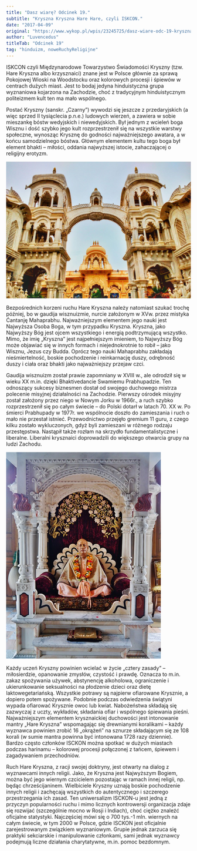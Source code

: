 ```yaml
---
title: "Dasz wiarę? Odcinek 19."
subtitle: "Kryszna Kryszna Hare Hare, czyli ISKCON."
date: "2017-04-09"
original: "https://www.wykop.pl/wpis/23245725/dasz-wiare-odc-19-kryszna-kryszna-hare-hare-czyli-/"
author: "Luvencedus"
titleTab: "Odcinek 19"
tag: "hinduizm, noweRuchyReligijne"
---
```


ISKCON czyli Międzynarodowe Towarzystwo Świadomości Kryszny (tzw. Hare Kryszna albo krzysznaici) znane jest w Polsce głównie za sprawą Pokojowej Wioski na Woodstocku oraz kolorowych procesji i śpiewów w centrach dużych miast. Jest to bodaj jedyna hinduistyczna grupa wyznaniowa kojarzona na Zachodzie, choć z tradycyjnym hinduistycznym politeizmem kult ten ma mało wspólnego.

Postać Kryszny (sanskr. „Czarny”) wywodzi się jeszcze z przedaryjskich (a więc sprzed II tysiąclecia p.n.e.) ludowych wierzeń, a zawiera w sobie mieszankę bóstw wedyjskich i niewedyjskich. Był jednym z wcieleń boga Wisznu i dość szybko jego kult rozprzestrzenił się na wszystkie warstwy społeczne, wynosząc Krysznę do godności najważniejszego awatara, a w końcu samodzielnego bóstwa. Głównym elementem kultu tego boga był element bhakti – miłości, oddania najwyższej istocie, zahaczającej o religijny erotyzm.

![Kryszniacka świątynia we Vrindavan, Indie](../images/odc19/iskon_temple.jpg "Kryszniacka świątynia we Vrindavan, Indie.")

Bezpośrednich korzeni ruchu Hare Kryszna należy natomiast szukać trochę później, bo w gaudija wisznuizmie, nurcie założonym w XVw. przez mistyka Ćantanję Mahaprabhu. Najważniejszym elementem jego nauki jest Najwyższa Osoba Boga, w tym przypadku Kryszna. Kryszna, jako Najwyższy Bóg jest ojcem wszystkiego i energią podtrzymującą wszystko. Mimo, że imię „Kryszna” jest najpełniejszym imieniem, to Najwyższy Bóg może objawiać się w innych formach i niejednokrotnie to robił – jako Wisznu, Jezus czy Budda. Oprócz tego nauki Mahaprabhu zakładają nieśmiertelność, boskie pochodzenie i reinkarnację duszy, odrębność duszy i ciała oraz bhakti jako najważniejszy przejaw czci.

Gaudija wisznuizm został prawie zapomniany w XVIII w., ale odrodził się w wieku XX m.in. dzięki Bhaktivedancie Swamiemu Prabhupadzie. Ten odnoszący sukcesy biznesmen dostał od swojego duchowego mistrza polecenie misyjnej działalności na Zachodzie. Pierwszy ośrodek misyjny został założony przez niego w Nowym Jorku w 1966r., a ruch szybko rozprzestrzenił się po całym świecie – do Polski dotarł w latach 70. XX w. Po śmierci Prabhupady w 1977r. we wspólnocie doszło do zamieszania i ruch o mało nie przestał istnieć. Przewodnictwo przejęło gremium 11 guru, z czego kilku zostało wykluczonych, gdyż byli zamieszani w różnego rodzaju przestępstwa. Nastąpił także rozłam na skrzydło fundamentalistyczne i liberalne. Liberalni krysznaici doprowadzili do większego otwarcia grupy na ludzi Zachodu.

![Rzeźba przedstawiająca założyciela ISKCON, Prabhupadę](../images/odc19/srila_praphubada.jpg "Rzeźba przedstawiająca założyciela ISKCON, Prabhupadę.")

Każdy uczeń Kryszny powinien wcielać w życie „cztery zasady” – miłosierdzie, opanowanie zmysłów, czystość i prawdę. Oznacza to m.in. zakaz spożywania używek, abstynencję alkoholowa, ograniczenie i ukierunkowanie seksualności na płodzenie dzieci oraz dietę laktowegetariańską. Wszystkie potrawy są najpierw ofiarowane Krysznie, a dopiero potem spożywane. Podobnie podczas odwiedzenia świątyni wypada ofiarować Krysznie owoc lub kwiat. Nabożeństwa składają się zazwyczaj z uczty, wykładów, składania ofiar i wspólnego śpiewania pieśni. Najważniejszym elementem krysznaickiej duchowości jest intonowanie mantry „Hare Kryszna” wspomagając się drewnianymi koralikami – każdy wyznawca powinien zrobić 16 „okrążeń” na sznurze składającym się ze 108 korali (w sumie mantra powinna być intonowana 1728 razy dziennie). Bardzo często członków ISCKON można spotkać w dużych miastach podczas harinamu – kolorowej procesji połączonej z tańcem, śpiewem i zagadywaniem przechodniów.

Ruch Hare Kryszna, z racji swojej doktryny, jest otwarty na dialog z wyznawcami innych religii. Jako, że Kryszna jest Najwyższym Bogiem, można być jego wiernym czcicielem pozostając w ramach innej religii, np. będąc chrześcijaninem. Wielbiciele Kryszny uznają boskie pochodzenie innych religii i zachęcają wszystkich do autentycznego i szczerego przestrzegania ich zasad. Ten uniwersalizm ISCKON-u jest jedną z przyczyn popularności ruchu i mimo licznych kontrowersji organizacja zdaje się rozwijać (szczególnie mocno w Rosji i Indiach), choć ciężko znaleźć oficjalne statystyki. Najczęściej mówi się o 700 tys.-1 mln. wiernych na całym świecie, w tym 2000 w Polsce, gdzie ISCKON jest oficjalnie zarejestrowanym związkiem wyznaniowym. Grupie jednak zarzuca się praktyki sekciarskie i manipulowanie członkami, sami jednak wyznawcy podejmują liczne działania charytatywne, m.in. pomoc bezdomnym.
